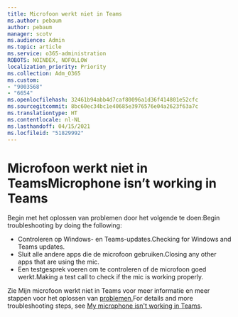 ```yaml
---
title: Microfoon werkt niet in Teams
ms.author: pebaum
author: pebaum
manager: scotv
ms.audience: Admin
ms.topic: article
ms.service: o365-administration
ROBOTS: NOINDEX, NOFOLLOW
localization_priority: Priority
ms.collection: Adm_O365
ms.custom:
- "9003568"
- "6654"
ms.openlocfilehash: 32461b94abb4d7caf80096a1d36f414801e52cfc
ms.sourcegitcommit: 8bc60ec34bc1e40685e3976576e04a2623f63a7c
ms.translationtype: HT
ms.contentlocale: nl-NL
ms.lasthandoff: 04/15/2021
ms.locfileid: "51829992"
---
```

# <a name="microphone-isnt-working-in-teams"></a><span data-ttu-id="944a4-102">Microfoon werkt niet in Teams</span><span class="sxs-lookup"><span data-stu-id="944a4-102">Microphone isn’t working in Teams</span></span>

<span data-ttu-id="944a4-103">Begin met het oplossen van problemen door het volgende te doen:</span><span class="sxs-lookup"><span data-stu-id="944a4-103">Begin troubleshooting by doing the following:</span></span>

- <span data-ttu-id="944a4-104">Controleren op Windows- en Teams-updates.</span><span class="sxs-lookup"><span data-stu-id="944a4-104">Checking for Windows and Teams updates.</span></span>
- <span data-ttu-id="944a4-105">Sluit alle andere apps die de microfoon gebruiken.</span><span class="sxs-lookup"><span data-stu-id="944a4-105">Closing any other apps that are using the mic.</span></span>
- <span data-ttu-id="944a4-106">Een testgesprek voeren om te controleren of de microfoon goed werkt.</span><span class="sxs-lookup"><span data-stu-id="944a4-106">Making a test call to check if the mic is working properly.</span></span>

<span data-ttu-id="944a4-107">Zie Mijn microfoon werkt niet in Teams voor meer informatie en meer stappen voor het oplossen van [problemen.](https://support.microsoft.com/office/666d1123-9dd0-4a31-ad2e-a758b204f33a)</span><span class="sxs-lookup"><span data-stu-id="944a4-107">For details and more troubleshooting steps, see [My microphone isn't working in Teams](https://support.microsoft.com/office/666d1123-9dd0-4a31-ad2e-a758b204f33a).</span></span>
